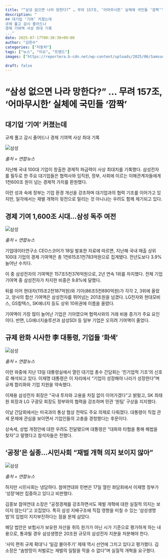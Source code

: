 ```yaml
---
title: "“삼성 없으면 나라 망한다?” … 무려 157조, ‘어마무시한’ 실체에 국민들 ‘깜짝’"
description: "
## 대기업 ‘기여’ 커졌는데
규제 풀고 감시 줄어드나
경제 기여액 사상 최대 기록
..."
date: 2025-07-17T00:30:38+09:00
author: "김한수"
categories: ["자동차"]
tags: ["뉴스", "이슈", "트렌드"]
images: ["https://reportera.b-cdn.net/wp-content/uploads/2025/06/Samsungs-economic-contribution-1024x576.jpg"]

draft: false
---
```


# “삼성 없으면 나라 망한다?” … 무려 157조, ‘어마무시한’ 실체에 국민들 ‘깜짝’


## 대기업 ‘기여’ 커졌는데
규제 풀고 감시 줄어드나
경제 기여액 사상 최대 기록


![삼성](https://reportera.b-cdn.net/wp-content/uploads/2025/06/Samsungs-economic-contribution-1024x576.jpg)

*출처 = 연합뉴스*

지난해 국내 100대 기업이 창출한 경제적 파급력이 사상 최대치를 기록했다. 삼성전자를 필두로 한 주요 대기업들은 협력사와 임직원, 정부, 사회에 이르는 이해관계자들에게 1천600조 원이 넘는 경제적 가치를 환원했다.

이런 성과 속에 정부는 기업 환경 개선을 강조하며 대기업과의 협력 기조를 이어가고 있지만, 일각에서는 재벌 개혁이 뒷전으로 밀리는 것 아니냐는 우려도 함께 제기되고 있다.


## 경제 기여 1,600조 시대…삼성 독주 여전


![삼성](https://reportera.b-cdn.net/wp-content/uploads/2025/06/삼성-2-1024x801.jpg)

*출처 = 연합뉴스*

기업데이터연구소 CEO스코어가 18일 발표한 자료에 따르면, 지난해 국내 매출 상위 100대 기업의 경제 기여액은 총 1천615조1천783억원으로 집계됐다. 전년도보다 3.9% 늘어난 수치다.

이 중 삼성전자의 기여액은 157조5천376억원으로, 2년 연속 1위를 차지했다. 전체 기업 기여액 중 삼성전자가 차지한 비중은 9.8%에 달했다.

뒤를 이어 현대차(115조2천187억원)와 기아(86조5천890억원)가 각각 2, 3위에 올랐고, 양사의 합산 기여액은 삼성전자를 뛰어넘는 201조원을 넘겼다. LG전자와 현대모비스, GS칼텍스, SK에너지 등도 상위 10위권에 이름을 올렸다.

기여액이 가장 많이 늘어난 기업은 기아였으며 협력사와의 거래 비용 증가가 주요 요인이다. 반면, LG에너지솔루션과 삼성SDI 등 일부 기업은 오히려 기여액이 줄었다.


## 규제 완화 시사한 李 대통령, 기업들 ‘화색’


![삼성](https://reportera.b-cdn.net/wp-content/uploads/2025/06/이재명-이재용-1024x771.jpg)

*출처 = 연합뉴스*

이런 와중에 지난 13일 대통령실에서 열린 대기업 총수 간담회는 ‘친기업적 기조’의 신호로 해석되고 있다. 이재명 대통령은 이 자리에서 “기업이 성장해야 나라가 성장한다”며 규제 합리화와 기업 지원을 약속했다.

이재용 삼성전자 회장은 “국내 투자와 고용을 차질 없이 이어가겠다”고 밝혔고, SK 최태원 회장과 LG 구광모 회장도 정부와의 협력을 강조하며 민관 ‘원팀’ 구상을 지지했다.

이날 간담회에서는 미국과의 통상 협상 전략도 주요 의제로 다뤄졌다. 대통령이 직접 관세 문제에 관심을 보이면서 기업인들의 고충을 경청했다는 후문이다.

상속세, 상법 개정안에 대한 우려도 전달됐으며 대통령은 “대화와 타협을 통해 해법을 찾자”고 말했다고 참석자들은 전했다.


## ‘공정’은 실종…시민사회 “재벌 개혁 의지 보이지 않아”


![삼성](https://reportera.b-cdn.net/wp-content/uploads/2025/06/재벌규제-1024x585.jpg)

*출처 = 연합뉴스*

하지만 시민사회는 냉담하다. 참여연대와 민변은 17일 열린 좌담회에서 이재명 정부가 ‘성장’에만 집중하고 있다고 비판했다.

김종보 참여연대 소장은 “공정경제를 강조하면서도 재벌 개혁에 대한 실질적 의지는 보이지 않는다”고 꼬집었다. 특히 삼성 지배구조에 직접 영향을 미칠 수 있는 ‘삼성생명법’의 입법이 지지부진하다는 점을 문제 삼았다.

해당 법안은 보험사가 보유한 자산을 취득 원가가 아닌 시가 기준으로 평가하게 하는 내용으로, 통과될 경우 삼성생명은 20조원 규모의 삼성전자 지분을 처분해야 한다.

‘사익 편취 규제 확대’나 ‘일감 몰아주기’ 제재 역시 선언에 그치고 있다고 평가했다. 김 소장은 “솜방망이 처벌로는 재벌의 일탈을 막을 수 없다”며 실질적 개혁을 요구했다.
